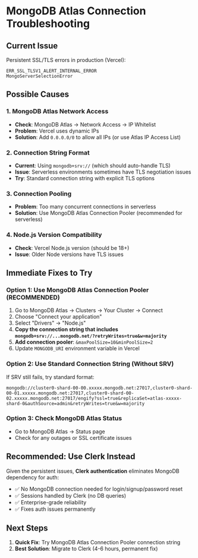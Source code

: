 # MongoDB Atlas Connection Troubleshooting

## Current Issue

Persistent SSL/TLS errors in production (Vercel):

```
ERR_SSL_TLSV1_ALERT_INTERNAL_ERROR
MongoServerSelectionError
```

## Possible Causes

### 1. MongoDB Atlas Network Access

- **Check**: MongoDB Atlas → Network Access → IP Whitelist
- **Problem**: Vercel uses dynamic IPs
- **Solution**: Add `0.0.0.0/0` to allow all IPs (or use Atlas IP Access List)

### 2. Connection String Format

- **Current**: Using `mongodb+srv://` (which should auto-handle TLS)
- **Issue**: Serverless environments sometimes have TLS negotiation issues
- **Try**: Standard connection string with explicit TLS options

### 3. Connection Pooling

- **Problem**: Too many concurrent connections in serverless
- **Solution**: Use MongoDB Atlas Connection Pooler (recommended for serverless)

### 4. Node.js Version Compatibility

- **Check**: Vercel Node.js version (should be 18+)
- **Issue**: Older Node versions have TLS issues

## Immediate Fixes to Try

### Option 1: Use MongoDB Atlas Connection Pooler (RECOMMENDED)

1. Go to MongoDB Atlas → Clusters → Your Cluster → Connect
2. Choose "Connect your application"
3. Select "Drivers" → "Node.js"
4. **Copy the connection string that includes `mongodb+srv://...mongodb.net/?retryWrites=true&w=majority`**
5. **Add connection pooler**: `&maxPoolSize=10&minPoolSize=2`
6. Update `MONGODB_URI` environment variable in Vercel

### Option 2: Use Standard Connection String (Without SRV)

If SRV still fails, try standard format:

```
mongodb://cluster0-shard-00-00.xxxxx.mongodb.net:27017,cluster0-shard-00-01.xxxxx.mongodb.net:27017,cluster0-shard-00-02.xxxxx.mongodb.net:27017/engify?ssl=true&replicaSet=atlas-xxxxx-shard-0&authSource=admin&retryWrites=true&w=majority
```

### Option 3: Check MongoDB Atlas Status

- Go to MongoDB Atlas → Status page
- Check for any outages or SSL certificate issues

## Recommended: Use Clerk Instead

Given the persistent issues, **Clerk authentication** eliminates MongoDB dependency for auth:

- ✅ No MongoDB connection needed for login/signup/password reset
- ✅ Sessions handled by Clerk (no DB queries)
- ✅ Enterprise-grade reliability
- ✅ Fixes auth issues permanently

## Next Steps

1. **Quick Fix**: Try MongoDB Atlas Connection Pooler connection string
2. **Best Solution**: Migrate to Clerk (4-6 hours, permanent fix)

